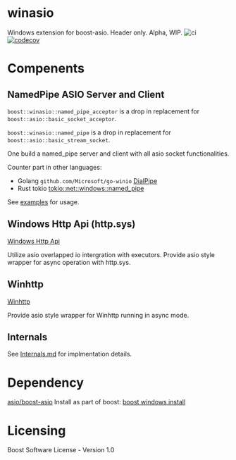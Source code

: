 # winasio

Windows extension for boost-asio. Header only. Alpha, WIP.
![ci](https://github.com/youyuanwu/winasio/actions/workflows/build.yaml/badge.svg)
[![codecov](https://codecov.io/gh/youyuanwu/winasio/branch/main/graph/badge.svg?token=O5ZTZ03DAN)](https://codecov.io/gh/youyuanwu/winasio)

# Compenents
## NamedPipe ASIO Server and Client
`boost::winasio::named_pipe_acceptor` is a drop in replacement for `boost::asio::basic_socket_acceptor`.

`boost::winasio::named_pipe` is a drop in replacement for `boost::asio::basic_stream_socket`.

One build a named_pipe server and client with all asio socket functionalities.

Counter part in other languages:
 * Golang `github.com/Microsoft/go-winio` [DialPipe](https://pkg.go.dev/github.com/microsoft/go-winio?GOOS=windows#DialPipe)
 * Rust tokio [tokio::net::windows::named_pipe](https://docs.rs/tokio/latest/tokio/net/windows/named_pipe/index.html)

See [examples](https://github.com/youyuanwu/winasio/tree/main/examples/named_pipe) for usage.

## Windows Http Api (http.sys)
[Windows Http Api](https://docs.microsoft.com/en-us/windows/win32/http/http-server-api-overview)

Utilize asio overlapped io intergration with executors.
Provide asio style wrapper for async operation with http.sys.

## Winhttp
[Winhttp](https://docs.microsoft.com/en-us/windows/win32/winhttp/winhttp-start-page)

Provide asio style wrapper for Winhttp running in async mode.

## Internals
See [Internals.md](docs/Internals.md) for implmentation details.

# Dependency
[asio/boost-asio](https://github.com/boostorg/asio)
Install as part of boost: [boost windows install](https://www.boost.org/doc/libs/1_80_0/more/getting_started/windows.html)

# Licensing
Boost Software License - Version 1.0